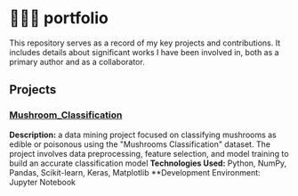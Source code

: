 # 👨🏻‍💻 portfolio 
This repository serves as a record of my key projects and contributions. It includes details about significant works I have been involved in, both as a primary author and as a collaborator. 

## Projects
### [Mushroom_Classification](https://github.com/VincenzoPresta/Mushroom_Classification)
**Description:** a data mining project focused on classifying mushrooms as edible or poisonous using the "Mushrooms Classification" dataset. The project involves data preprocessing, feature selection, and model training to build an accurate classification model
**Technologies Used:** Python, NumPy, Pandas, Scikit-learn, Keras, Matplotlib
**Development Environment: Jupyter Notebook
